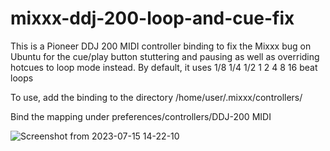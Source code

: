 # mixxx-ddj-200-loop-and-cue-fix
This is a Pioneer DDJ 200 MIDI controller binding to fix the Mixxx bug on Ubuntu for the cue/play button stuttering and pausing as well as overriding hotcues to loop mode instead. 
By default, it uses 1/8 1/4 1/2 1 2 4 8 16 beat loops

To use, add the binding to the directory /home/user/.mixxx/controllers/ 

Bind the mapping under preferences/controllers/DDJ-200 MIDI

![Screenshot from 2023-07-15 14-22-10](https://github.com/evanc18/mixxx-ddj-200-loop-and-cue-fix/assets/53269886/ac5ccebe-152b-41e7-8e16-d776f35e1221)
